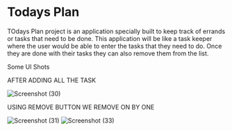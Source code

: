 # Todays Plan


TOdays Plan  project is an application specially built to keep track of errands or tasks that need to be done. This application will be like a task keeper where the user would be able to enter the tasks that they need to do. Once they are done with their tasks they can also remove them from the list.


Some UI Shots 

AFTER ADDING ALL THE TASK


![Screenshot (30)](https://user-images.githubusercontent.com/110629636/198819042-70b52d06-7127-4af4-a5d4-a1cf76557236.png)

USING REMOVE BUTTON WE REMOVE ON BY ONE


![Screenshot (31)](https://user-images.githubusercontent.com/110629636/198819044-a227594d-0210-4fb5-aeba-099cf3268369.png)
![Screenshot (33)](https://user-images.githubusercontent.com/110629636/198819048-662c2f04-4ec0-49a9-93da-511f1f3cf081.png)
